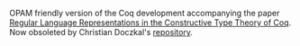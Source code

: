 OPAM friendly version of the Coq development accompanying the paper [Regular Language Representations in the Constructive Type Theory of Coq](http://www.ps.uni-saarland.de/extras/RLR-Coq). Now obsoleted by Christian Doczkal's [repository](https://github.com/chdoc/coq-reglang).
